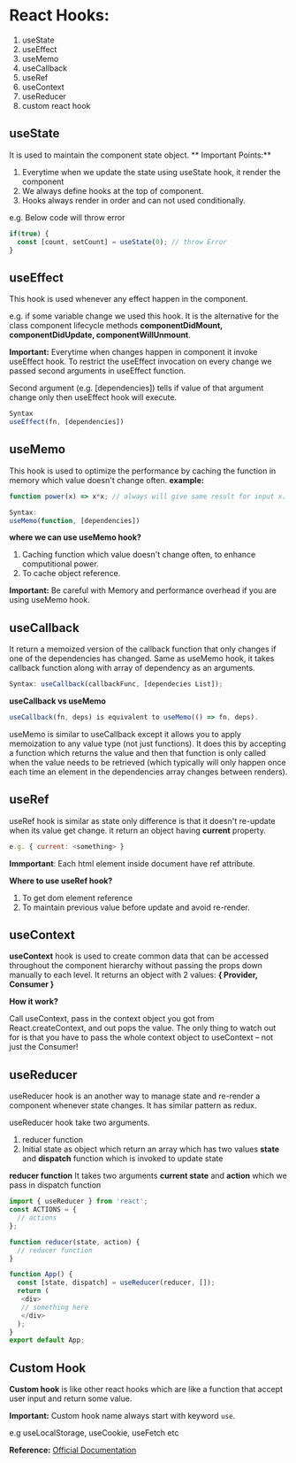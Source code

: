 # React Hooks:
1. useState
2. useEffect
3. useMemo
4. useCallback
5. useRef
6. useContext
7. useReducer
8. custom react hook


## useState
It is used to maintain the component state object.
** Important Points:**
  1. Everytime when we update the state using useState hook, it render the component
  2.  We always define hooks at the top of component.
  3. Hooks always render in order and can not used conditionally.
  
  e.g. Below code will throw error

```js
if(true) {
  const [count, setCount] = useState(0); // throw Error
}
```

## useEffect
This hook is used whenever any effect happen in the component. 

e.g. if some variable change we used this hook.
It is the alternative for the class component lifecycle methods **componentDidMount, componentDidUpdate, componentWillUnmount**.

**Important:**
Everytime when changes happen in component it invoke useEffect hook. To restrict the useEffect invocation on every change 
we passed second arguments in useEffect function.

Second argument (e.g. [dependencies]) tells if value of that argument change only then useEffect hook will execute.

```js
Syntax
useEffect(fn, [dependencies])
```

## useMemo
This hook is used to optimize the performance by caching the function in memory which value doesn't change often.
**example:** 
```js
function power(x) => x*x; // always will give same result for input x.

Syntax: 
useMemo(function, [dependencies])
```
**where we can use useMemo hook?**
  1. Caching function which value doesn't change often, to enhance computitional power.
  2. To cache object reference.

**Important:** 
Be careful with Memory and performance overhead if you are using useMemo hook.


## useCallback
It return a memoized version of the callback function that only changes if one of the dependencies has changed.
Same as useMemo hook, it takes callback function along with array of dependency as an arguments.

```js
Syntax: useCallback(callbackFunc, [dependecies List]);
```

**useCallback vs useMemo**
```js
useCallback(fn, deps) is equivalent to useMemo(() => fn, deps).
```
useMemo is similar to useCallback except it allows you to apply memoization to any value type (not just functions).
It does this by accepting a function which returns the value and then that function is only called when the value
needs to be retrieved (which typically will only happen once each time an
element in the dependencies array changes between renders).

## useRef
useRef hook is similar as state only difference is that it doesn't re-update when its value get change.
it return an object having **current** property.

```js
e.g. { current: <something> }
```
**Immportant**: 
Each html element inside document have ref attribute.

**Where to use useRef hook?** 
  1. To get dom element reference
  2. To maintain previous value before update and avoid re-render.

## useContext
**useContext** hook is used to create common data that can be accessed throughout the component hierarchy without passing the props down manually to each level.
It returns an object with 2 values: **{ Provider, Consumer }**

**How it work?**

Call useContext, pass in the context object you got from React.createContext, and out pops the value.
The only thing to watch out for is that you have to pass the whole context object to useContext – not just the Consumer!

## useReducer

useReducer hook is an another way to manage state and re-render a component whenever state changes.
It has similar pattern as redux.

useReducer hook take two arguments.
  1. reducer function
  2. Initial state as object which return an array which has two values **state** and **dispatch** function which is invoked to update state

**reducer function**
It takes two arguments **current state** and **action** which we pass in dispatch function


```js
import { useReducer } from 'react';
const ACTIONS = {
  // actions
};

function reducer(state, action) {
  // reducer function
}

function App() {
  const [state, dispatch] = useReducer(reducer, []);
  return (
   <div>
   // something here
   </div>
  );
}
export default App;
```

## Custom Hook
**Custom hook** is like other react hooks which are like a function that accept user input and return some value.

**Important:**
Custom hook name always start with keyword `use`. 

e.g useLocalStorage, useCookie, useFetch etc


**Reference:**
[Official Documentation](https://reactjs.org/docs/hooks-intro.html)
